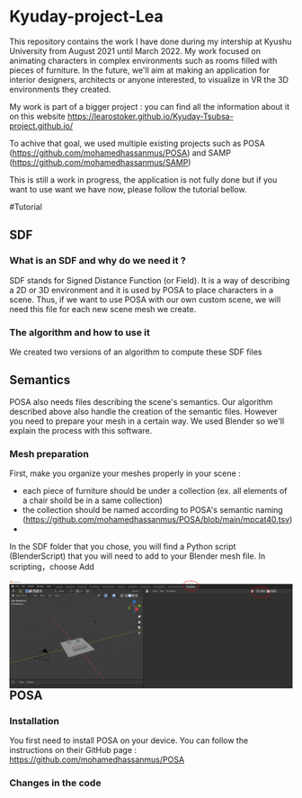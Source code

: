 # Kyuday-project-Lea

This repository contains the work I have done during my intership at Kyushu University from August 2021 until March 2022.
My work focused on animating characters in complex environments such as rooms filled with pieces of furniture. In the future, we'll aim at making an application for interior designers, architects or anyone interested, to visualize in VR the 3D environments they created.

My work is part of a bigger project : you can find all the information about it on this website https://learostoker.github.io/Kyuday-Tsubsa-project.github.io/

To achive that goal, we used multiple existing projects such as POSA (https://github.com/mohamedhassanmus/POSA) and SAMP (https://github.com/mohamedhassanmus/SAMP)

This is still a work in progress, the application is not fully done but if you want to use want we have now, please follow the tutorial bellow.

#Tutorial

## SDF
### What is an SDF and why do we need it ?

SDF stands for Signed Distance Function (or Field). It is a way of describing a 2D or 3D environment and it is used by POSA to place characters in a scene.
Thus, if we want to use POSA with our own custom scene, we will need this file for each new scene mesh we create. 

### The algorithm and how to use it 
We created two versions of an algorithm to compute these SDF files 

## Semantics 

POSA also needs files describing the scene's semantics. Our algorithm described above also handle the creation of the semantic files.
However you need to prepare your mesh in a certain way. We used Blender so we'll explain the process with this software.

### Mesh preparation
First, make you organize your meshes properly in your scene : 
  - each piece of furniture should be under a collection (ex. all elements of a chair shoild be in a same collection)
  - the collection should be named according to POSA's semantic naming (https://github.com/mohamedhassanmus/POSA/blob/main/mpcat40.tsv)
  - 
In the SDF folder that you chose, you will find a Python script (BlenderScript) that you will need to add to your Blender mesh file.
In scripting，choose Add 

<img src="ReadMe/Blender-script.PNG"
     alt="add script to blender file"
     style="float: left; margin-right: 10px;" />


## POSA 
### Installation 
You first need to install POSA on your device. You can follow the instructions on their GitHub page : 
https://github.com/mohamedhassanmus/POSA

### Changes in the code


